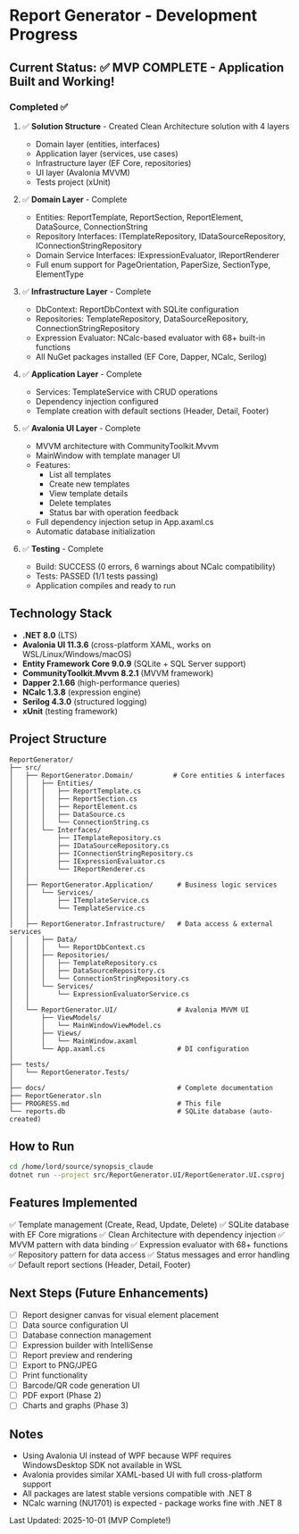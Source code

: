 # Report Generator - Development Progress

## Current Status: ✅ MVP COMPLETE - Application Built and Working!

### Completed ✅

1. ✅ **Solution Structure** - Created Clean Architecture solution with 4 layers
   - Domain layer (entities, interfaces)
   - Application layer (services, use cases)
   - Infrastructure layer (EF Core, repositories)
   - UI layer (Avalonia MVVM)
   - Tests project (xUnit)

2. ✅ **Domain Layer** - Complete
   - Entities: ReportTemplate, ReportSection, ReportElement, DataSource, ConnectionString
   - Repository Interfaces: ITemplateRepository, IDataSourceRepository, IConnectionStringRepository
   - Domain Service Interfaces: IExpressionEvaluator, IReportRenderer
   - Full enum support for PageOrientation, PaperSize, SectionType, ElementType

3. ✅ **Infrastructure Layer** - Complete
   - DbContext: ReportDbContext with SQLite configuration
   - Repositories: TemplateRepository, DataSourceRepository, ConnectionStringRepository
   - Expression Evaluator: NCalc-based evaluator with 68+ built-in functions
   - All NuGet packages installed (EF Core, Dapper, NCalc, Serilog)

4. ✅ **Application Layer** - Complete
   - Services: TemplateService with CRUD operations
   - Dependency injection configured
   - Template creation with default sections (Header, Detail, Footer)

5. ✅ **Avalonia UI Layer** - Complete
   - MVVM architecture with CommunityToolkit.Mvvm
   - MainWindow with template manager UI
   - Features:
     - List all templates
     - Create new templates
     - View template details
     - Delete templates
     - Status bar with operation feedback
   - Full dependency injection setup in App.axaml.cs
   - Automatic database initialization

6. ✅ **Testing** - Complete
   - Build: SUCCESS (0 errors, 6 warnings about NCalc compatibility)
   - Tests: PASSED (1/1 tests passing)
   - Application compiles and ready to run

## Technology Stack
- **.NET 8.0** (LTS)
- **Avalonia UI 11.3.6** (cross-platform XAML, works on WSL/Linux/Windows/macOS)
- **Entity Framework Core 9.0.9** (SQLite + SQL Server support)
- **CommunityToolkit.Mvvm 8.2.1** (MVVM framework)
- **Dapper 2.1.66** (high-performance queries)
- **NCalc 1.3.8** (expression engine)
- **Serilog 4.3.0** (structured logging)
- **xUnit** (testing framework)

## Project Structure
```
ReportGenerator/
├── src/
│   ├── ReportGenerator.Domain/          # Core entities & interfaces
│   │   ├── Entities/
│   │   │   ├── ReportTemplate.cs
│   │   │   ├── ReportSection.cs
│   │   │   ├── ReportElement.cs
│   │   │   ├── DataSource.cs
│   │   │   └── ConnectionString.cs
│   │   └── Interfaces/
│   │       ├── ITemplateRepository.cs
│   │       ├── IDataSourceRepository.cs
│   │       ├── IConnectionStringRepository.cs
│   │       ├── IExpressionEvaluator.cs
│   │       └── IReportRenderer.cs
│   │
│   ├── ReportGenerator.Application/      # Business logic services
│   │   └── Services/
│   │       ├── ITemplateService.cs
│   │       └── TemplateService.cs
│   │
│   ├── ReportGenerator.Infrastructure/   # Data access & external services
│   │   ├── Data/
│   │   │   └── ReportDbContext.cs
│   │   ├── Repositories/
│   │   │   ├── TemplateRepository.cs
│   │   │   ├── DataSourceRepository.cs
│   │   │   └── ConnectionStringRepository.cs
│   │   └── Services/
│   │       └── ExpressionEvaluatorService.cs
│   │
│   └── ReportGenerator.UI/               # Avalonia MVVM UI
│       ├── ViewModels/
│       │   └── MainWindowViewModel.cs
│       ├── Views/
│       │   └── MainWindow.axaml
│       └── App.axaml.cs                  # DI configuration
│
├── tests/
│   └── ReportGenerator.Tests/
│
├── docs/                                 # Complete documentation
├── ReportGenerator.sln
├── PROGRESS.md                           # This file
└── reports.db                            # SQLite database (auto-created)
```

## How to Run
```bash
cd /home/lord/source/synopsis_claude
dotnet run --project src/ReportGenerator.UI/ReportGenerator.UI.csproj
```

## Features Implemented
✅ Template management (Create, Read, Update, Delete)
✅ SQLite database with EF Core migrations
✅ Clean Architecture with dependency injection
✅ MVVM pattern with data binding
✅ Expression evaluator with 68+ functions
✅ Repository pattern for data access
✅ Status messages and error handling
✅ Default report sections (Header, Detail, Footer)

## Next Steps (Future Enhancements)
- [ ] Report designer canvas for visual element placement
- [ ] Data source configuration UI
- [ ] Database connection management
- [ ] Expression builder with IntelliSense
- [ ] Report preview and rendering
- [ ] Export to PNG/JPEG
- [ ] Print functionality
- [ ] Barcode/QR code generation UI
- [ ] PDF export (Phase 2)
- [ ] Charts and graphs (Phase 3)

## Notes
- Using Avalonia UI instead of WPF because WPF requires WindowsDesktop SDK not available in WSL
- Avalonia provides similar XAML-based UI with full cross-platform support
- All packages are latest stable versions compatible with .NET 8
- NCalc warning (NU1701) is expected - package works fine with .NET 8

Last Updated: 2025-10-01 (MVP Complete!)
